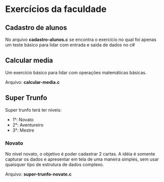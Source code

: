 # Exercícios da faculdade

## Cadastro de alunos

No arquivo **cadastro-alunos.c** se encontra o exercício no qual foi apenas um teste básico para lidar com entrada e saida de dados no c#

## Calcular media

Um exercício básico para lidar com operações matemáticas básicas.

Arquivo: **calcular-media.c**

## Super Trunfo

Super trunfo terá ter níveis:

- 1°: Novato
- 2°: Aventureiro
- 3°: Mestre

### Novato

No nível novato, o objetivo é poder cadastrar 2 cartas. A idéia é somente capturar os dados e apresentar em tela de uma maneira simples, sem usar quaisquer tipo de estrutura de dados complexo.

Arquivo: **super-trunfo-novate.c**
